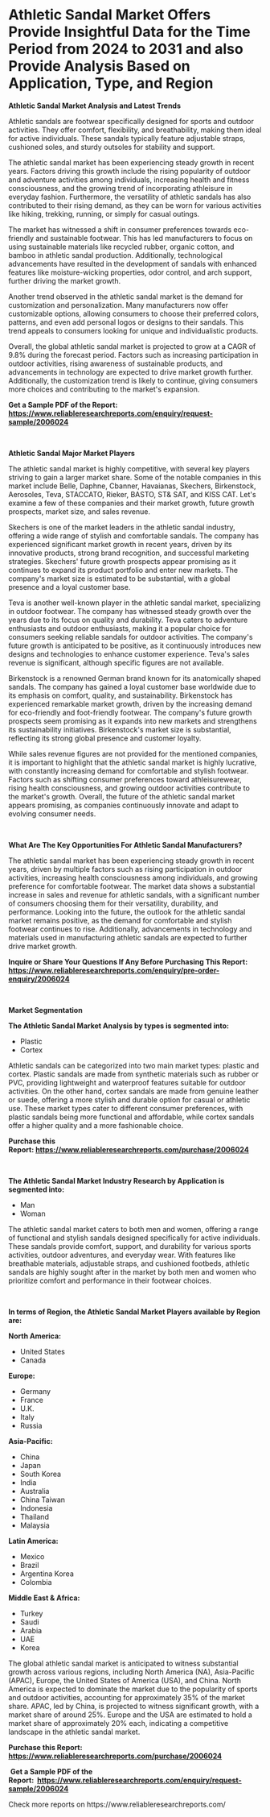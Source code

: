 <p><h1>Athletic Sandal Market Offers Provide Insightful Data for the Time Period from 2024 to 2031 and also Provide Analysis Based on Application, Type, and Region</h1></p><p><strong>Athletic Sandal Market Analysis and Latest Trends</strong></p>
<p><p>Athletic sandals are footwear specifically designed for sports and outdoor activities. They offer comfort, flexibility, and breathability, making them ideal for active individuals. These sandals typically feature adjustable straps, cushioned soles, and sturdy outsoles for stability and support.</p><p>The athletic sandal market has been experiencing steady growth in recent years. Factors driving this growth include the rising popularity of outdoor and adventure activities among individuals, increasing health and fitness consciousness, and the growing trend of incorporating athleisure in everyday fashion. Furthermore, the versatility of athletic sandals has also contributed to their rising demand, as they can be worn for various activities like hiking, trekking, running, or simply for casual outings.</p><p>The market has witnessed a shift in consumer preferences towards eco-friendly and sustainable footwear. This has led manufacturers to focus on using sustainable materials like recycled rubber, organic cotton, and bamboo in athletic sandal production. Additionally, technological advancements have resulted in the development of sandals with enhanced features like moisture-wicking properties, odor control, and arch support, further driving the market growth.</p><p>Another trend observed in the athletic sandal market is the demand for customization and personalization. Many manufacturers now offer customizable options, allowing consumers to choose their preferred colors, patterns, and even add personal logos or designs to their sandals. This trend appeals to consumers looking for unique and individualistic products.</p><p>Overall, the global athletic sandal market is projected to grow at a CAGR of 9.8% during the forecast period. Factors such as increasing participation in outdoor activities, rising awareness of sustainable products, and advancements in technology are expected to drive market growth further. Additionally, the customization trend is likely to continue, giving consumers more choices and contributing to the market's expansion.</p></p>
<p><strong>Get a Sample PDF of the Report:&nbsp; <a href="https://www.reliableresearchreports.com/enquiry/request-sample/2006024">https://www.reliableresearchreports.com/enquiry/request-sample/2006024</a></strong></p>
<p>&nbsp;</p>
<p><strong>Athletic Sandal Major Market Players</strong></p>
<p><p>The athletic sandal market is highly competitive, with several key players striving to gain a larger market share. Some of the notable companies in this market include Belle, Daphne, Cbanner, Havaianas, Skechers, Birkenstock, Aerosoles, Teva, STACCATO, Rieker, BASTO, ST& SAT, and KISS CAT. Let's examine a few of these companies and their market growth, future growth prospects, market size, and sales revenue.</p><p>Skechers is one of the market leaders in the athletic sandal industry, offering a wide range of stylish and comfortable sandals. The company has experienced significant market growth in recent years, driven by its innovative products, strong brand recognition, and successful marketing strategies. Skechers' future growth prospects appear promising as it continues to expand its product portfolio and enter new markets. The company's market size is estimated to be substantial, with a global presence and a loyal customer base.</p><p>Teva is another well-known player in the athletic sandal market, specializing in outdoor footwear. The company has witnessed steady growth over the years due to its focus on quality and durability. Teva caters to adventure enthusiasts and outdoor enthusiasts, making it a popular choice for consumers seeking reliable sandals for outdoor activities. The company's future growth is anticipated to be positive, as it continuously introduces new designs and technologies to enhance customer experience. Teva's sales revenue is significant, although specific figures are not available.</p><p>Birkenstock is a renowned German brand known for its anatomically shaped sandals. The company has gained a loyal customer base worldwide due to its emphasis on comfort, quality, and sustainability. Birkenstock has experienced remarkable market growth, driven by the increasing demand for eco-friendly and foot-friendly footwear. The company's future growth prospects seem promising as it expands into new markets and strengthens its sustainability initiatives. Birkenstock's market size is substantial, reflecting its strong global presence and customer loyalty.</p><p>While sales revenue figures are not provided for the mentioned companies, it is important to highlight that the athletic sandal market is highly lucrative, with constantly increasing demand for comfortable and stylish footwear. Factors such as shifting consumer preferences toward athleisurewear, rising health consciousness, and growing outdoor activities contribute to the market's growth. Overall, the future of the athletic sandal market appears promising, as companies continuously innovate and adapt to evolving consumer needs.</p></p>
<p>&nbsp;</p>
<p><strong>What Are The Key Opportunities For Athletic Sandal Manufacturers?</strong></p>
<p><p>The athletic sandal market has been experiencing steady growth in recent years, driven by multiple factors such as rising participation in outdoor activities, increasing health consciousness among individuals, and growing preference for comfortable footwear. The market data shows a substantial increase in sales and revenue for athletic sandals, with a significant number of consumers choosing them for their versatility, durability, and performance. Looking into the future, the outlook for the athletic sandal market remains positive, as the demand for comfortable and stylish footwear continues to rise. Additionally, advancements in technology and materials used in manufacturing athletic sandals are expected to further drive market growth.</p></p>
<p><strong>Inquire or Share Your Questions If Any Before Purchasing This Report: <a href="https://www.reliableresearchreports.com/enquiry/pre-order-enquiry/2006024">https://www.reliableresearchreports.com/enquiry/pre-order-enquiry/2006024</a></strong></p>
<p>&nbsp;</p>
<p><strong>Market Segmentation</strong></p>
<p><strong>The Athletic Sandal Market Analysis by types is segmented into:</strong></p>
<p><ul><li>Plastic</li><li>Cortex</li></ul></p>
<p><p>Athletic sandals can be categorized into two main market types: plastic and cortex. Plastic sandals are made from synthetic materials such as rubber or PVC, providing lightweight and waterproof features suitable for outdoor activities. On the other hand, cortex sandals are made from genuine leather or suede, offering a more stylish and durable option for casual or athletic use. These market types cater to different consumer preferences, with plastic sandals being more functional and affordable, while cortex sandals offer a higher quality and a more fashionable choice.</p></p>
<p><strong>Purchase this Report:&nbsp;<a href="https://www.reliableresearchreports.com/purchase/2006024">https://www.reliableresearchreports.com/purchase/2006024</a></strong></p>
<p>&nbsp;</p>
<p><strong>The Athletic Sandal Market Industry Research by Application is segmented into:</strong></p>
<p><ul><li>Man</li><li>Woman</li></ul></p>
<p><p>The athletic sandal market caters to both men and women, offering a range of functional and stylish sandals designed specifically for active individuals. These sandals provide comfort, support, and durability for various sports activities, outdoor adventures, and everyday wear. With features like breathable materials, adjustable straps, and cushioned footbeds, athletic sandals are highly sought after in the market by both men and women who prioritize comfort and performance in their footwear choices.</p></p>
<p>&nbsp;</p>
<p><strong>In terms of Region, the Athletic Sandal Market Players available by Region are:</strong></p>
<p>
    <p> <strong> North America: </strong>
        <ul>
            <li>United States</li>
            <li>Canada</li>
        </ul>
        </p> 
    <p> <strong> Europe: </strong>
        <ul>
            <li>Germany</li>
            <li>France</li>
            <li>U.K.</li>
            <li>Italy</li>
            <li>Russia</li>
        </ul>
        </p> 
    <p> <strong> Asia-Pacific: </strong>
        <ul>
            <li>China</li>
            <li>Japan</li>
            <li>South Korea</li>
            <li>India</li>
            <li>Australia</li>
            <li>China Taiwan</li>
            <li>Indonesia</li>
            <li>Thailand</li>
            <li>Malaysia</li>
        </ul>
        </p> 
    <p> <strong> Latin America: </strong>
        <ul>
            <li>Mexico</li>
            <li>Brazil</li>
            <li>Argentina Korea</li>
            <li>Colombia</li>
        </ul>
        </p> 
    <p> <strong> Middle East & Africa: </strong>
        <ul>
            <li>Turkey</li>
            <li>Saudi</li>
            <li>Arabia</li>
            <li>UAE</li>
            <li>Korea</li>
        </ul>
    </p>
    </p>
<p><p>The global athletic sandal market is anticipated to witness substantial growth across various regions, including North America (NA), Asia-Pacific (APAC), Europe, the United States of America (USA), and China. North America is expected to dominate the market due to the popularity of sports and outdoor activities, accounting for approximately 35% of the market share. APAC, led by China, is projected to witness significant growth, with a market share of around 25%. Europe and the USA are estimated to hold a market share of approximately 20% each, indicating a competitive landscape in the athletic sandal market.</p></p>
<p><strong>Purchase this Report: <a href="https://www.reliableresearchreports.com/purchase/2006024">https://www.reliableresearchreports.com/purchase/2006024</a></strong></p>
<p>&nbsp;<strong>Get a Sample PDF of the Report:&nbsp;&nbsp;<a href="https://www.reliableresearchreports.com/enquiry/request-sample/2006024">https://www.reliableresearchreports.com/enquiry/request-sample/2006024</a></strong></p>
<p><strong></strong></p>
<p>Check more reports on https://www.reliableresearchreports.com/</p>